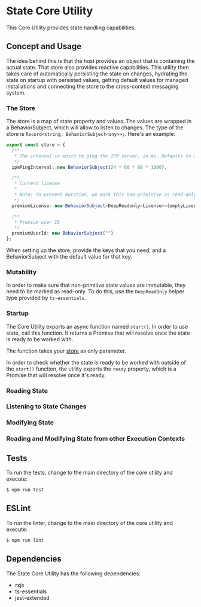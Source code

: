 # State Core Utility

This Core Utility provides state handling capabilities.

## Concept and Usage

The idea behind this is that the host provides an object that is containing the actual state. That store also provides reactive capabilities. This utility then takes care of automatically persisting the state on changes, hydrating the state on startup with persisted values, getting default values for managed installations and connecting the store to the cross-context messaging system.

### The Store

The store is a map of state property and values. The values are wrapped in a BehaviorSubject, which will allow to listen to changes. The type of the store is `Record<string, BehaviorSubject<any>>;`. Here's an example:

```typescript
export const store = {
  /**
   * The interval in which to ping the IPM server, in ms. Defaults to 24 hours.
   */
  ipmPingInterval: new BehaviorSubject(24 * 60 * 60 * 1000),

  /**
   * Current license
   * 
   * Note: To prevent mutation, we mark this non-primitive as read-only.
   */
  premiumLicense: new BehaviorSubject<DeepReadonly<License>>(emptyLicense),

  /**
   * Premium user ID
   */
  premiumUserId: new BehaviorSubject("")
};
```

When setting up the store, provide the keys that you need, and a BehaviorSubject with the default value for that key.

### Mutability

In order to make sure that non-primitive state values are immutable, they need to be marked as read-only. To do this, use the `DeepReadOnly` helper type provided by `ts-essentials`.

### Startup

The Core Utility exports an async function named `start()`. In order to use state, call this function. It returns a Promise that will resolve once the state is ready to be worked with.

The function takes your [store](#the-store) as only parameter.

In order to check whether the state is ready to be worked with outside of the `start()` function, the utility exports the `ready` property, which is a Promise that will resolve once it's ready.

### Reading State

### Listening to State Changes

### Modifying State

### Reading and Modifying State from other Execution Contexts

## Tests

To run the tests, change to the main directory of the core utility and execute:

```bash
$ npm run test
```

## ESLint

To run the linter, change to the main directory of the core utility and execute:

```bash
$ npm run lint
```

## Dependencies

The State Core Utility has the following dependencies:

* rxjs
* ts-essentials
* jest-extended
